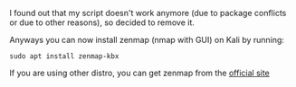 I found out that my script doesn't work anymore (due to package conflicts or due to other reasons), so decided to remove it.

Anyways you can now install zenmap (nmap with GUI) on Kali by running:

```
sudo apt install zenmap-kbx
```

If you are using other distro, you can get zenmap from the [official site](https://nmap.org/download)
